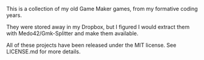 This is a collection of my old Game Maker games, from my formative coding years.

They were stored away in my Dropbox, but I figured I would extract them with Medo42/Gmk-Splitter and make them available.

All of these projects have been released under the MIT license. See LICENSE.md for more details.
